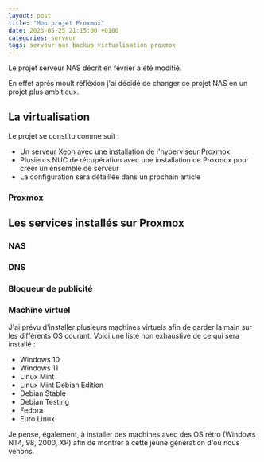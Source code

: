 ```yaml
---
layout: post
title: "Mon projet Proxmox"
date: 2023-05-25 21:15:00 +0100
categories: serveur
tags: serveur nas backup virtualisation proxmox
---
```


Le projet serveur NAS décrit en février a été modifié.

En effet après moult réfléxion j'ai décidé de changer ce projet NAS en un projet plus ambitieux.

## La virtualisation

Le projet se constitu comme suit :

- Un serveur Xeon avec une installation de l'hyperviseur Proxmox
- Plusieurs NUC de récupération avec une installation de Proxmox pour créer un ensemble de serveur
- La configuration sera détaillée dans un prochain article

### Proxmox

## Les services installés sur Proxmox

### NAS

### DNS

### Bloqueur de publicité

### Machine virtuel

J'ai prévu d'installer plusieurs machines virtuels afin de garder la main sur les différents OS courant.
Voici une liste non exhaustive de ce qui sera installé :

- Windows 10
- Windows 11
- Linux Mint
- Linux Mint Debian Edition
- Debian Stable
- Debian Testing
- Fedora
- Euro Linux

Je pense, également, à installer des machines avec des OS rétro (Windows NT4, 98, 2000, XP) afin de montrer à cette jeune génération d'où nous venons.
